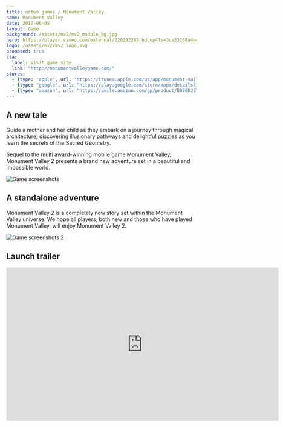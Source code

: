 ```yaml
---
title: ustwo games / Monument Valley
name: Monument Valley
date: 2017-06-05
layout: Game
background: /assets/mv2/mv2_module_bg.jpg
hero: https://player.vimeo.com/external/220292280.hd.mp4?s=3ca33168a4e4024f1a19bc1e0683345855e4afc1&profile_id=174
logo: /assets/mv2/mv2_logo.svg
promoted: true
cta:
  label: Visit game site
  link: "http://monumentvalleygame.com/"
stores:
  - {type: "apple", url: "https://itunes.apple.com/us/app/monument-valley-2/id1187265767?mt=8"}
  - {type: "google", url: "https://play.google.com/store/apps/details?id=com.ustwo.monumentvalley2"}
  - {type: "amazon", url: "https://smile.amazon.com/gp/product/B076DJSTDQ"}
---
```


<div class='content-box'>

## A new tale

Guide a mother and her child as they embark on a journey through magical architecture, discovering illusionary pathways and delightful puzzles as you learn the secrets of the Sacred Geometry.

Sequel to the multi award-winning mobile game Monument Valley, Monument Valley 2 presents a brand new adventure set in a beautiful and impossible world.

</div>

<div class='content-box'>
  <img src="/assets/mv2/mv2_screenshots1.jpg" alt="Game screenshots" />
</div>

<div class='content-box dark'>

## A standalone adventure

Monument Valley 2 is a completely new story set within the Monument Valley universe. We hope all players, both new and those who have played Monument Valley, will enjoy Monument Valley 2.

</div>

<div class='content-box'>
  <img src="/assets/mv2/mv2_screenshots2.jpg" alt="Game screenshots 2" />
</div>

<div class='content-box'>

## Launch trailer

</div>

<div class='content-box'>
  <div class='squashed bottom-buffer'>
    <div class='fluid-embed'>
      <iframe src="https://player.vimeo.com/video/219528609?title=0" width="720" height="405" frameborder="0" webkitallowfullscreen mozallowfullscreen allowfullscreen></iframe>
    </div>
  </div>
</div>
